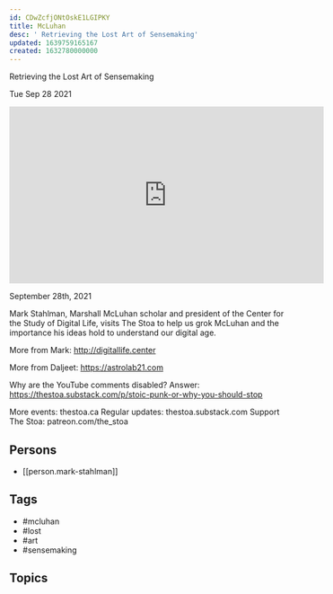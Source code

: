```yaml
---
id: CDwZcfjONtOskE1LGIPKY
title: McLuhan
desc: ' Retrieving the Lost Art of Sensemaking'
updated: 1639759165167
created: 1632780000000
---
```



 Retrieving the Lost Art of Sensemaking

Tue Sep 28 2021

<iframe width="560" height="315" src="https://www.youtube.com/embed/XyawN5KGM80" title="McLuhan: Retrieving the Lost Art of Sensemaking w/ Mark Stahlman" frameborder="0" allow="accelerometer; autoplay; clipboard-write; encrypted-media; gyroscope; picture-in-picture" allowfullscreen ></iframe>

September 28th, 2021

Mark Stahlman, Marshall McLuhan scholar and president of the Center for the Study of Digital Life, visits The Stoa to help us grok McLuhan and the importance his ideas hold to understand our digital age.

More from Mark: http://digitallife.center

More from Daljeet: https://astrolab21.com

Why are the YouTube comments disabled? Answer: https://thestoa.substack.com/p/stoic-punk-or-why-you-should-stop

More events: thestoa.ca 
Regular updates: thestoa.substack.com 
Support The Stoa: patreon.com/the_stoa

## Persons

- [[person.mark-stahlman]]

## Tags

- #mcluhan
- #lost
- #art
- #sensemaking

## Topics



